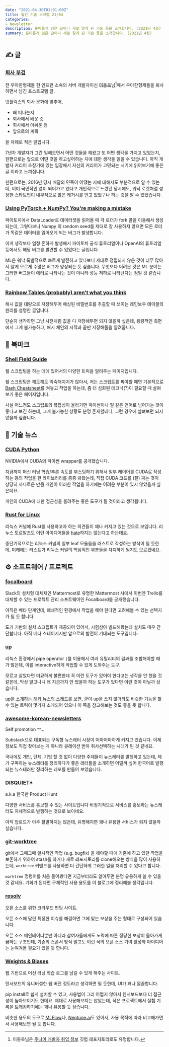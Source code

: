 ```yaml
---
date: "2021-04-30T01:01:00Z"
title: 월간 기술 스크랩 21/04
categories:
- Newsletter
description: 흥미롭게 읽은 글이나 새로 알게 된 기술 등을 소개합니다. (2021년 4월)
summary: 흥미롭게 읽은 글이나 새로 알게 된 기술 등을 소개합니다. (2021년 4월)
---
```


## ✍️ 글

### [퇴사 부검](https://woowabros.github.io/experience/2021/04/18/autopsy.html)

전 우아한형제들 현 인프런 소속의 서버 개발자이신 [이동욱](https://github.com/jojoldu)님[^1]께서 우아한형제들을 퇴사하면서 남긴 포스트모템 글.

[^1]: 이동욱님은 [주니어 개발자 취업 정보](https://github.com/jojoldu/junior-recruit-scheduler) 깃헙 레포지토리로도 유명합니다.

넷플릭스의 퇴사 문화에 맞추어,

- 왜 떠나는지
- 회사에서 배운 것
- 회사에서 아쉬운 점
- 앞으로의 계획

을 차례로 적은 글입니다.

7년차 개발자가 그간 일해오면서 어떤 것들을 해왔고 또 어떤 생각을 가지고 있었는지,
한편으로는 앞으로 어떤 것을 하고싶어하는 지에 대한 생각을 읽을 수 있습니다.
아직 개발자 커리어 초창기에 있는 입장에서 자신의 커리어가 고민되는 시기에 읽어보기에 좋은 글 이라고 느껴집니다.

한편으로는, 2016년 당시 배달의 민족이 어땠는 지에 대해서도 부분적으로 알 수 있는데,
이미 국민적인 앱이 되어가고 있다고 개인적으로 느꼈던 당시에도,
워낙 로켓처럼 성장한 스타트업이 내부적으로 많은 레거시를 안고 있었구나 하는 것을 알 수 있었습니다.

### [Using PyTorch + NumPy? You're making a mistake](https://tanelp.github.io/posts/a-bug-that-plagues-thousands-of-open-source-ml-projects/)

파이토치에서 DataLoader로 데이터셋을 읽어올 때 각 로더가 fork 콜을 이용해서 생성되는데,
그렇다보니 Numpy 의 random seed를 제대로 잘 사용하지 않으면 모든 로더가 똑같은 데이터를 읽어오게 되는 버그가 발생합니다.

이게 생각보다 엄청 흔하게 발생해서 파이토치 공식 튜토리얼이나 OpenAI의 튜토리얼 등에서도 해당 버그를 발견할 수 있었다는 글입니다.

ML은 워낙 폭발적으로 빠르게 발전하고 있다보니 제대로 정립되지 않은 것이 너무 많아서 알게 모르게 수많은 버그가 양상되는 듯 싶습니다.
무엇보다 어려운 것은 ML 분야는 그러한 버그들이 에러로 나타나는 것이 아니라 성능 저하로 나타난다는 점일 것 같습니다.

### [Rainbow Tables (probably) aren’t what you think](https://rsheasby.medium.com/rainbow-tables-probably-arent-what-you-think-30f8a61ba6a5)

해시 값을 대량으로 저장해두어 해싱된 비밀번호를 추출할 때 쓰이는 레인보우 테이블의 원리를 설명한 글입니다.

단순히 생각하면 그냥 사전처럼 값을 다 저장해두면 되지 않을까 싶은데,
용량적인 측면에서 그게 불가능하고, 해시 체인의 시작과 끝만 저장해둠을 알려줍니다.

## 📌 북마크

### [Shell Field Guide](https://raimonster.com/scripting-field-guide/)

쉘 스크립팅을 하는 데에 있어서의 다양한 트릭을 알려주는 페이지입니다.

쉘 스크립팅은 해도해도 익숙해지지가 않아서, 저는 스크립트를 짜야할 때면 기본적으로 [Bash Cheatsheet](https://devhints.io/bash)를 켜놓고 작업을 하는데,
좀 더 심화된 테크닉(?)이 필요할 때 살펴보기 좋은 페이지입니다.

사실 어느정도 스크립트의 복잡성이 올라가면 파이썬이나 펄 같은 언어로 넘어가는 것이 좋다고 보긴 하는데,
그게 불가능한 상황도 분명 존재할테니, 그런 경우에 살펴보면 되지 않을까 싶습니다.
 

## 📰 기술 뉴스

### [CUDA Python](https://developer.nvidia.com/cuda-python)

NVIDIA에서 CUDA의 파이썬 wrapper를 공개했습니다.

지금까지 머신 러닝 학습/추론 속도를 부스팅하기 위해서 일부 레이어를 CUDA로 작성하는 등의 작업을 한 라이브러리를 종종 봐왔는데,
직접 CUDA 코드를 (잘) 짜는 것이 상당히 까다로운 만큼 개인이 이러한 작업을 하기에는 어려운 부분이 있지 않았을까 싶은데요.

개인의 CUDA에 대한 접근성을 올려주는 좋은 도구가 될 것이라고 생각됩니다.

### [Rust for Linux](https://lkml.org/lkml/2021/4/14/1023)

리눅스 커널에 Rust를 사용하고자 하는 의견들이 꽤나 커지고 있는 것으로 보입니다.
리누스 토르발즈도 이런 아이디어들을 [hate](https://lkml.org/lkml/2021/4/14/1099)하지는 않는다고 하는데요.

중단기적으로는 리눅스 커널의 일부 leaf 모듈들을 러스트로 작성하는 방식이 될 듯한데,
미래에는 러스트가 리눅스 커널의 핵심적인 부분들을 차지하게 될지도 모르겠네요.

## ⚙️ 소프트웨어 / 프로젝트

### [focalboard](https://github.com/mattermost/focalboard)

Slack의 설치형 대체재인 Mattermost로 유명한 Mattermost 사에서
이번엔 Trello를 대체할 수 있는 프로젝트 관리 소프트웨어인 Focalboard를 공개했습니다.

아직은 베타 단계인데, 폐쇄적인 환경에서 작업을 해야 한다면 고려해볼 수 있는 선택지가 될 듯 합니다.

도커 기반의 설치 스크립트가 제공되어 있어서, 시험삼아 빌드해봤는데 설치도 매우 간단합니다.
아직 베타 스테이지지만 앞으로의 발전이 기대되는 도구입니다.

### [up](https://github.com/akavel/up)

리눅스 환경에서 pipe operator `|`를 이용해서 여러 유틸리티의 결과를 조합해야할 때가 많은데,
이를 interactive하게 작업할 수 있게 도와주는 도구.

모르고 살았다면 미묘하게 불편한데 꼭 이런 도구가 있어야 한다고는 생각을 안 했을 것 같은데,
막상 알고나니 왜 지금까지 안 썼을까 하는 도구가 있다면 이런 것이 아닐까 싶습니다.

[up을 소개하는 해커 뉴스의 스레드](https://news.ycombinator.com/item?id=26644110)를 보면,
굳이 up을 쓰지 않더라도 비슷한 기능을 할 수 있는 트릭이 몇가지 소개되어 있으니 이 쪽을 참고해보는 것도 좋을 듯 합니다.

### [awesome-korean-newsletters](https://github.com/ryanking13/awesome-korean-newsletters)

Self promotion ^^...

Substack으로 대표되는 구독형 뉴스레터 시장이 어마어마하게 커지고 있습니다.
이제 정보도 직접 찾아보는 게 아니라 큐레이션 받아 취사선택하는 시대가 된 것 같네요.

국내에도 개인, 단체, 기업 할 것 없이 다양한 주체들이 뉴스레터를 발행하고 있는데,
제가 구독하는 뉴스레터를 정리하다가 좋은 레터들을 소개하면 어떨까 싶어 한국어로 발행되는 뉴스테러만 정리하는 레포를 만들어 보았습니다.

### [DISQUIET*](https://disquiet.io/)

a.k.a 한국판 Product Hunt

다양한 서비스를 홍보할 수 있는 사이트입니다
비정기적으로 서비스를 홍보하는 뉴스레터도 자체적으로 발행하는 것으로 보이네요.

아직 업로드가 아주 활발하지는 않은데, 유명해지면 꽤나 유용한 서비스가 되지 않을까 싶습니다.

### [git-worktree](https://git-scm.com/docs/git-worktree)

git에서 그때그때 일시적인 작업 (e.g. bugfix) 을 해야할 때에
기존에 하고 있던 작업을 보존하기 위하여 stash를 하거나 새로 레포지토리를 clone해오는 방식을 많이 사용하는데,
`worktree` 커맨드를 사용하면 더 간단하게 그러한 일을 처리할 수 있다고 합니다.

`worktree` 명령어를 처음 들어봤다면 지금부터라도 알아두면 분명 유용하게 쓸 수 있을 것 같네요.
기회가 된다면 구체적인 사용 용도를 이 블로그에 정리해볼 생각입니다.

### [resolv](https://rysolv.com/)

오픈 소스를 위한 크라우드 펀딩 사이트.

오픈 소스에 달린 특정한 이슈를 해결하면 그에 맞는 보상을 주는 형태로 구성되어 있습니다.

오픈 소스 메인테이너뿐만 아니라 참여자들에게도 노력에 따른 정당한 보상이 돌아가게끔하는 구조인데,
기존의 스폰서 방식 말고도 이런 식의 오픈 소스 기여 활성화 아이디어는 눈여겨볼 필요가 있을 듯 합니다.

### [Weights & Biases](https://wandb.ai/site)

웹 기반으로 머신 러닝 학습 로그를 남길 수 있게 해주는 사이트.

텐서보드의 유니버셜한 웹 버전 정도라고 생각하면 될 듯한데, UI가 꽤나 깔끔합니다.

pip install로 쉽게 설치할 수 있고, 사용법이 그리 어렵지 않아서 텐서보드보다 더 접근성이 높아보이기도 한데요.
제대로 사용해보지는 않았는데, 작은 프로젝트에서 실험 기록을 트래킹하기에는 꽤나 유용할 듯 싶습니다.

비슷한 용도의 도구로 [MLFlow](https://mlflow.org/)나, [Neptune.ai](https://neptune.ai/)도 있어서,
사용 목적에 따라 비교해가면서 사용해보면 될 듯 합니다.
